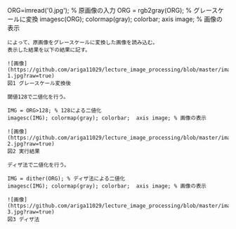 ORG=imread('0.jpg'); % 原画像の入力
ORG = rgb2gray(ORG); % グレースケールに変換
imagesc(ORG); colormap(gray); colorbar;  axis image; % 画像の表示
````
によって、原画像をグレースケールに変換した画像を読み込む。  
表示した結果を以下の結果に記す。

![画像](https://github.com/ariga11029/lecture_image_processing/blob/master/image/6-1.jpg?raw=true)
図1 グレースケール変換後

閾値128で二値化を行う。

IMG = ORG>128; % 128による二値化
imagesc(IMG); colormap(gray); colorbar;  axis image; % 画像の表示

![画像](https://github.com/ariga11029/lecture_image_processing/blob/master/image/6-2.jpg?raw=true)
図2 実行結果

ディザ法で二値化を行う。

IMG = dither(ORG); % ディザ法による二値化
imagesc(IMG); colormap(gray); colorbar;  axis image; % 画像の表示

![画像](https://github.com/ariga11029/lecture_image_processing/blob/master/image/6-3.jpg?raw=true)
図3 ディザ法
